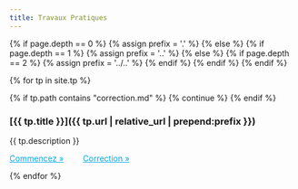 ```yaml
---
title: Travaux Pratiques
---
```


{% if page.depth == 0 %}
  {% assign prefix = '.' %}
{% else %}
  {% if page.depth == 1 %}
    {% assign prefix = '..' %}
  {% else %}
    {% if page.depth == 2 %}
      {% assign prefix = '../..' %}
    {% endif %}
  {% endif %}
{% endif %}

{% for tp in site.tp %}

{% if tp.path contains "correction.md" %}
    {% continue %}
{% endif %}

### [{{ tp.title }}]({{ tp.url | relative_url | prepend:prefix }})

{{ tp.description }}

<p>
  <a href="{{ tp.url | relative_url | prepend:prefix }}" style="color: #00A6E4; margin-right: 30px;">Commencez »</a>
  <a href="{{ tp.url | replace: 'index.html', 'correction.html' | relative_url | prepend:prefix }}" style="color: #00A6E4;">Correction »</a>
</p>

{% endfor %}
